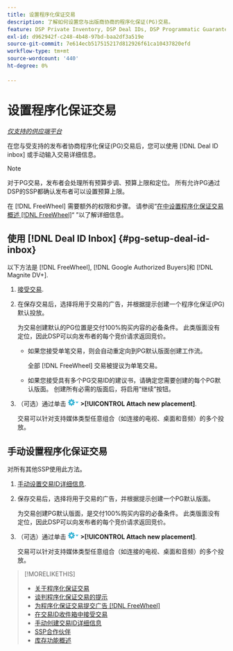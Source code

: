 ```yaml
---
title: 设置程序化保证交易
description: 了解如何设置您与出版商协商的程序化保证(PG)交易。
feature: DSP Private Inventory, DSP Deal IDs, DSP Programmatic Guaranteed Deals
exl-id: d962942f-c248-4b48-97bd-baa2df3a519e
source-git-commit: 7e614ecb517515217d812926f61ca10437820efd
workflow-type: tm+mt
source-wordcount: '440'
ht-degree: 0%

---
```


# 设置程序化保证交易

*[仅支持的供应端平台](programmatic-guaranteed-about.md)*

在您与受支持的发布者协商程序化保证(PG)交易后，您可以使用 [!DNL Deal ID inbox] 或手动输入交易详细信息。

>[!NOTE]
>
> 对于PG交易，发布者会处理所有预算步调、预算上限和定位。 所有允许PG通过DSP的SSP都确认发布者可以设置预算上限。
>
> 在 [!DNL FreeWheel] 需要额外的权限和步骤。 请参阅“[在中设置程序化保证交易概述 [!DNL FreeWheel]](freewheel-overview.md)“ ”以了解详细信息。

## 使用 [!DNL Deal ID Inbox] {#pg-setup-deal-id-inbox}

以下方法是 [!DNL FreeWheel], [!DNL Google Authorized Buyers]和 [!DNL Magnite DV+].

1. [接受交易](deal-id-inbox-accept.md).

1. 在保存交易后，选择将用于交易的广告，并根据提示创建一个程序化保证(PG)默认投放。

   为交易创建默认的PG位置是交付100%购买内容的必备条件。 此类版面没有定位，因此DSP可以向发布者的每个竞价请求返回竞价。

   * 如果您接受单笔交易，则会自动重定向到PG默认版面创建工作流。

      全部 [!DNL FreeWheel] 交易被提议为单笔交易。

   * 如果您接受具有多个PG交易ID的建议书，请确定您需要创建的每个PG默认版面。 创建所有必需的版面后，将启用“继续”按钮。

1. （可选）通过单击 ![“选项”菜单](/help/dsp/assets/options-menu.png) **>[!UICONTROL Attach new placement]**.

   交易可以针对支持媒体类型任意组合（如连接的电视、桌面和音频）的多个投放。

## 手动设置程序化保证交易

对所有其他SSP使用此方法。

1. [手动设置交易ID详细信息](deal-id-create.md).

1. 保存交易后，选择将用于交易的广告，并根据提示创建一个PG默认版面。

   为交易创建PG默认版面，是交付100%购买内容的必备条件。 此类版面没有定位，因此DSP可以向发布者的每个竞价请求返回竞价。

1. （可选）通过单击 ![“选项”菜单](/help/dsp/assets/options-menu.png) **>[!UICONTROL Attach new placement]**.

   交易可以针对支持媒体类型任意组合（如连接的电视、桌面和音频）的多个投放。

>[!MORELIKETHIS]
>
>* [关于程序化保证交易](programmatic-guaranteed-about.md)
>* [谈判程序化保证交易的提示](/help/dsp/inventory/programmatic-guaranteed-tips.md)
>* [为程序化保证交易提交广告 [!DNL FreeWheel]](freewheel-submit.md)
>* [在交易ID收件箱中接受交易](deal-id-inbox-accept.md)
>* [手动创建交易ID详细信息](deal-id-create.md)
>* [SSP合作伙伴](ssp-partners.md)
>* [库存功能概述](inventory-overview.md)

